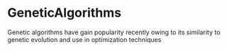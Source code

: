 # GeneticAlgorithms
Genetic algorithms have gain popularity recently owing to its similarity to genetic evolution and use in optimization techniques

